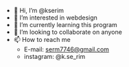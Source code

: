 - 👋 Hi, I’m @kserim
- 👀 I’m interested in webdesign
- 🌱 I’m currently learning this program
- 💞️ I’m looking to collaborate on anyone
- 📫 How to reach me
  - E-mail: serm7746@gmail.com
  - instagram: @k.se_rim

<!---
kserim/kserim is a ✨ special ✨ repository because its `README.md` (this file) appears on your GitHub profile.
You can click the Preview link to take a look at your changes.
--->
